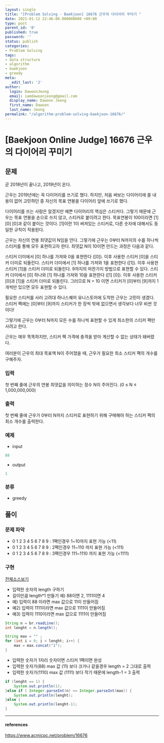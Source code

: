 ```yaml
---
layout: single
title: "[Problem Solving - Baekjoon] 16676 근우의 다이어리 꾸미기 "
date: 2021-01-12 22:46:00.000000000 +09:00
type: post
parent_id: '0'
published: true
password: ''
status: publish
categories:
- Problem Solving
tags:
- data structure
- algorithm
- baekjoon
- greedy
meta:
  _edit_last: '2'
author:
  login: DawoonJeong
  email: iamdawoonjeong@gmail.com
  display_name: Dawoon Jeong
  first_name: Dawoon
  last_name: Jeong
permalink: "/algorithm-problem-solving-baekjoon-16676/"
---
```

# [Baekjoon Online Judge] 16676 근우의 다이어리 꾸미기

## 문제
곧 2018년이 끝나고, 2019년이 온다.

근우는 2019년에는 꼭 다이어리를 쓰기로 했다. 하지만, 처음 써보는 다이어리에 쓸 내용이 없어 고민하던 중 자신의 목표 연봉을 다이어리 앞에 쓰기로 했다.

다이어리를 쓰는 사람은 알겠지만 예쁜 다이어리의 핵심은 스티커다. 그렇기 때문에 근우는 목표 연봉을 손으로 쓰지 않고, 스티커로 붙이려고 한다. 목표연봉이 100이라면 [1] [0] [0]과 같이 붙이는 것이다. [1]이란 1이 써져있는 스티커로, 다른 숫자에 대해서도 동일한 규칙이 적용된다.

근우는 자신의 연봉 최댓값이 N임을 안다. 그렇기에 근우는 0부터 N까지의 수를 하나씩 스티커를 통해 모두 표현하고자 한다. 최댓값 N이 10이면 만드는 과정은 다음과 같다.

스티커 더미에서 [0] 하나를 가져와 0을 표현한다 ([0]). 이후 사용한 스티커 [0]을 스티커 더미로 되돌린다.
스티커 더미에서 [1] 하나를 가져와 1을 표현한다 ([1]). 이후 사용한 스티커 [1]을 스티커 더미로 되돌린다.
9까지의 마찬가지 방법으로 표현할 수 있다.
스티커 더미에서 [0] 하나와 [1] 하나를 가져와 10을 표현한다 ([1] [0]). 이후 사용한 스티커 [0]과 [1]을 스티커 더미로 되돌린다.
그러므로 N = 10 이면 스티커가 [0]부터 [9]까지 1개씩만 있으면 모두 표현할 수 있다.

필요한 스티커를 사러 고려대 하나스퀘어 유니스토어에 도착한 근우는 고민이 생겼다. 스티커 팩에는 [0]부터 [9]까지 스티커가 한 장씩 밖에 없으면서 생각보다 너무 비싼 것이다!

그렇기에 근우는 0부터 N까지 모든 수를 하나씩 표현할 수 있게 최소한의 스티커 팩만 사려고 한다.

근우는 매우 똑똑하지만, 스티커 팩 가격에 충격을 받아 계산할 수 없는 상태가 돼버렸다.

여러분이 근우의 최대 목표액 N이 주어졌을 때, 근우가 필요한 최소 스티커 팩의 개수를 구해주자.

### 입력
첫 번째 줄에 근우의 연봉 최댓값을 의미하는 정수 N이 주어진다. (0 ≤ N ≤ 1,000,000,000)

### 출력
첫 번째 줄에 근우가 0부터 N까지 스티커로 표현하기 위해 구매해야 하는 스티커 팩의 최소 개수를 출력한다.

### 예제

- input

```java
88
```

- output

```java
1
```

### 분류
- greedy

## 풀이

### 문제 파악
- 0 1 2 3 4 5 6 7 8 9 : 1팩인경우 1~10까지 표현 가능 (<11)
- 0 1 2 3 4 5 6 7 8 9 : 2팩인경우 11~110 까지 표현 가능 (<111)
- 0 1 2 3 4 5 6 7 8 9 : 3팩인경우 111~1110 까지 표현 가능 (<1111)

### 구현

[전체소스보기](https://github.com/iamdawoonjeong/java-datastructure-algorithm/blob/master/java-algorithm-problem-solving/src/baekjoon/problem16676/Main.java)


- 입력한 숫자의 length 구하기   
- 길이만큼 length*1 만들기 예) 88이면 2, 1111이면 4
- 예) 입력이 88 이라면 max 값으로 11이 만들어짐
- 예2) 입력이 1111이라면 max 값으로 1111이 만들어짐  
- 예3) 입력이 1110이라면 max 값으로 1111이 만들어짐

```java
String n = br.readLine();
int lenght = n.length();

String max = "" ;
for (int i = 0; i < lenght; i++) {
    max = max.concat("1");
}
```

- 입력한 숫자가 1자리 숫자이면 스티커 1팩이면 완성
- 입력한 숫자가(88) max 값 (11) 보다 크거나 같을경우 length = 2 그대로 출력
- 입력한 숫자가(1110) max 값 (1111) 보다 작기 때문에 length-1 = 3 출력

```java
if (lenght == 1) {
    System.out.println(1);
}else if ( Integer.parseInt(n) >= Integer.parseInt(max)) {
    System.out.println(lenght);
}else {
    System.out.println(lenght-1);
}
```

---

#### references
<https://www.acmicpc.net/problem/16676>
